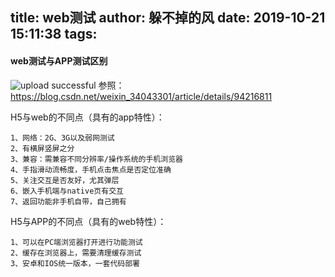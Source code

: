 title: web测试
author: 躲不掉的风
date: 2019-10-21 15:11:38
tags:
---



#### web测试与APP测试区别
![upload successful](\images\pasted-70.png)
参照：https://blog.csdn.net/weixin_34043301/article/details/94216811

H5与web的不同点（具有的app特性）：

    1、网络：2G、3G以及弱网测试
    2、有横屏竖屏之分
    3、兼容：需兼容不同分辨率/操作系统的手机浏览器
    4、手指滑动流畅度，手机点击焦点是否定位准确
    5、关注交互是否友好，尤其弹层
    6、嵌入手机端与native页有交互
    7、返回功能非手机自带，自己拥有


H5与APP的不同点（具有的web特性）：

    1、可以在PC端浏览器打开进行功能测试
    2、缓存在浏览器上，需要清理缓存测试
    3、安卓和IOS统一版本，一套代码部署